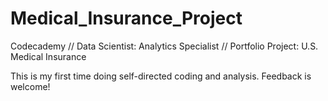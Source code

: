 # Medical_Insurance_Project
Codecademy // Data Scientist: Analytics Specialist // Portfolio Project: U.S. Medical Insurance

This is my first time doing self-directed coding and analysis. Feedback is welcome!
